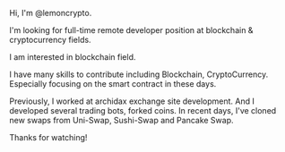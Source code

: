 Hi, I'm @lemoncrypto.

I'm looking for full-time remote developer position at blockchain & cryptocurrency fields.

I am interested in blockchain field.

I have many skills to contribute including Blockchain, CryptoCurrency. Especially focusing on the smart contract in these days.

Previously, I worked at archidax exchange site development. And I developed several trading bots, forked coins. In recent days, I've cloned new swaps from Uni-Swap, Sushi-Swap and Pancake Swap.

Thanks for watching!
<!---
lemoncrypto/lemoncrypto is a ✨ special ✨ repository because its `README.md` (this file) appears on your GitHub profile.
You can click the Preview link to take a look at your changes.
--->
